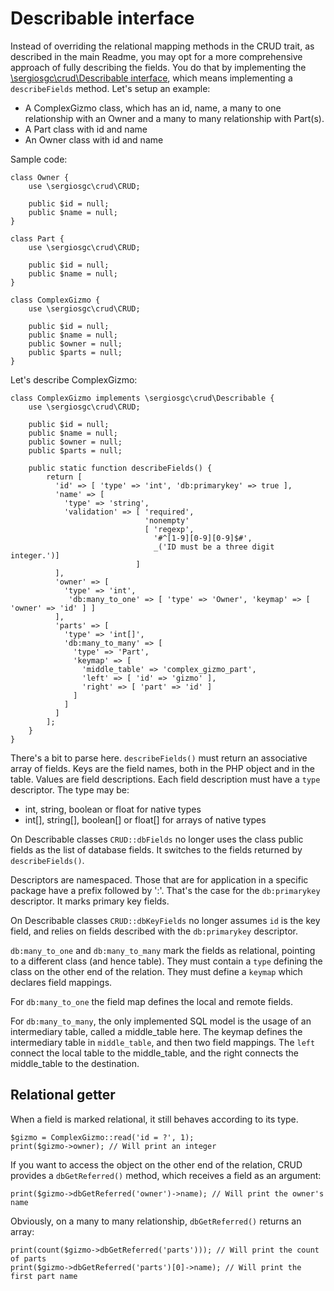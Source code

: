 # Describable interface

Instead of overriding the relational mapping methods in the CRUD trait, as described in the main Readme, you may opt for a more
comprehensive approach of fully describing the fields. You do that by implementing the [\sergiosgc\crud\Describable interface](../sergiosgc/crud/Describable.php), 
which means implementing a `describeFields` method. Let's setup an example: 

* A ComplexGizmo class, which has an id, name, a many to one relationship with an Owner and a many to many relationship with Part(s).
* A Part class with id and name
* An Owner class with id and name

Sample code: 

    class Owner {
        use \sergiosgc\crud\CRUD;
    
        public $id = null;
        public $name = null;
    }
    
    class Part {
        use \sergiosgc\crud\CRUD;
    
        public $id = null;
        public $name = null;
    }

    class ComplexGizmo {
        use \sergiosgc\crud\CRUD;
    
        public $id = null;
        public $name = null;
        public $owner = null;
        public $parts = null;
    }
    
Let's describe ComplexGizmo:

    class ComplexGizmo implements \sergiosgc\crud\Describable {
        use \sergiosgc\crud\CRUD;
    
        public $id = null;
        public $name = null;
        public $owner = null;
        public $parts = null;
        
        public static function describeFields() {
            return [
              'id' => [ 'type' => 'int', 'db:primarykey' => true ],
              'name' => [ 
                'type' => 'string', 
                'validation' => [ 'required', 
                                  'nonempty' 
                                  [ 'regexp', 
                                    '#^[1-9][0-9][0-9]$#', 
                                    _('ID must be a three digit integer.')]
                                ]
              ],
              'owner' => [
                'type' => 'int',
                 'db:many_to_one' => [ 'type' => 'Owner', 'keymap' => [ 'owner' => 'id' ] ]
              ],
              'parts' => [
                'type' => 'int[]',
                'db:many_to_many' => [
                  'type' => 'Part',
                  'keymap' => [
                    'middle_table' => 'complex_gizmo_part',
                    'left' => [ 'id' => 'gizmo' ],
                    'right' => [ 'part' => 'id' ]
                  ]
                ]
              ]
            ];
        }
    }
    
There's a bit to parse here. `describeFields()` must return an associative array of fields. Keys are the field names, both in
the PHP object and in the table. Values are field descriptions. Each field description must have a `type` descriptor. The type
may be:
* int, string, boolean or float for native types
* int[], string[], boolean[] or float[] for arrays of native types

On Describable classes `CRUD::dbFields` no longer uses the class public fields as the list of database fields. It switches to the fields returned by
`describeFields()`.

Descriptors are namespaced. Those that are for application in a specific package have a prefix followed by ':'. That's the case 
for the `db:primarykey` descriptor. It marks primary key fields. 

On Describable classes `CRUD::dbKeyFields` no longer assumes `id` is the key field, and relies on fields described with the `db:primarykey` descriptor.

`db:many_to_one` and `db:many_to_many` mark the fields as relational, pointing to a different class (and hence table). They must
contain a `type` defining the class on the other end of the relation. They must define a `keymap` which declares field mappings.

For `db:many_to_one` the field map defines the local and remote fields.

For `db:many_to_many`, the only implemented SQL model is the usage of an intermediary table, called a middle_table here. 
The keymap defines the intermediary table in `middle_table`, and then two field mappings. The `left` connect the local table 
to the middle_table, and the right connects the middle_table to the destination.

## Relational getter

When a field is marked relational, it still behaves according to its type. 

    $gizmo = ComplexGizmo::read('id = ?', 1);
    print($gizmo->owner); // Will print an integer
    
If you want to access the object on the other end of the relation, CRUD provides a `dbGetReferred()` method, which receives a 
field as an argument:

    print($gizmo->dbGetReferred('owner')->name); // Will print the owner's name
    
Obviously, on a many to many relationship, `dbGetReferred()` returns an array:

    print(count($gizmo->dbGetReferred('parts'))); // Will print the count of parts
    print($gizmo->dbGetReferred('parts')[0]->name); // Will print the first part name




